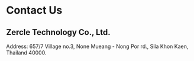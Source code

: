 # Contact Us

## Zercle Technology Co., Ltd.

Address: 657/7 Village no.3, None Mueang - Nong Por rd., Sila Khon Kaen, Thailand 40000.

##